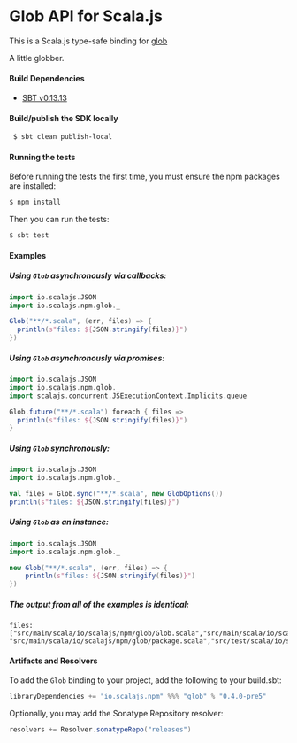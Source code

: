 Glob API for Scala.js
================================
This is a Scala.js type-safe binding for [glob](https://www.npmjs.com/package/glob)

A little globber.

#### Build Dependencies

* [SBT v0.13.13](http://www.scala-sbt.org/download.html)

#### Build/publish the SDK locally

```bash
 $ sbt clean publish-local
```

#### Running the tests

Before running the tests the first time, you must ensure the npm packages are installed:

```bash
$ npm install
```

Then you can run the tests:

```bash
$ sbt test
```

#### Examples

##### Using `Glob` asynchronously via callbacks:

```scala
import io.scalajs.JSON
import io.scalajs.npm.glob._

Glob("**/*.scala", (err, files) => {
  println(s"files: ${JSON.stringify(files)}")
})
```

##### Using `Glob` asynchronously via promises:

```scala
import io.scalajs.JSON
import io.scalajs.npm.glob._
import scalajs.concurrent.JSExecutionContext.Implicits.queue

Glob.future("**/*.scala") foreach { files =>
  println(s"files: ${JSON.stringify(files)}")
}
```

##### Using `Glob` synchronously:

```scala
import io.scalajs.JSON
import io.scalajs.npm.glob._

val files = Glob.sync("**/*.scala", new GlobOptions())
println(s"files: ${JSON.stringify(files)}")
```

##### Using `Glob` as an instance:

```scala
import io.scalajs.JSON
import io.scalajs.npm.glob._

new Glob("**/*.scala", (err, files) => {
    println(s"files: ${JSON.stringify(files)}")
})
```

##### The output from all of the examples is identical:

```text
files: ["src/main/scala/io/scalajs/npm/glob/Glob.scala","src/main/scala/io/scalajs/npm/glob/GlobOptions.scala",
"src/main/scala/io/scalajs/npm/glob/package.scala","src/test/scala/io/scalajs/npm/glob/GlobTest.scala"]
```

#### Artifacts and Resolvers

To add the `Glob` binding to your project, add the following to your build.sbt:  

```sbt
libraryDependencies += "io.scalajs.npm" %%% "glob" % "0.4.0-pre5"
```

Optionally, you may add the Sonatype Repository resolver:

```sbt   
resolvers += Resolver.sonatypeRepo("releases") 
```